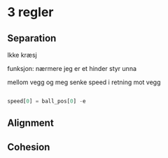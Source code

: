 # 3 regler

## Separation
Ikke kræsj  

funksjon: nærmere jeg er et hinder styr unna  

mellom vegg og meg senke speed i retning mot vegg   

```py

speed[0] = ball_pos[0] -e

```

## Alignment

## Cohesion
